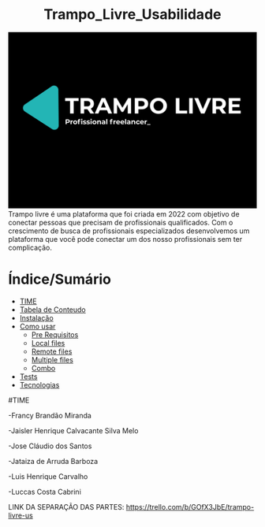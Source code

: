 <h1 align="center">Trampo_Livre_Usabilidade</h1>
<img src="Trampo Livre.png">
Trampo livre é uma plataforma que foi criada em 2022 com objetivo de conectar pessoas que precisam de profissionais qualificados. Com o crescimento de busca de profissionais especializados desenvolvemos um plataforma que você pode conectar um dos nosso profissionais sem ter complicação.

Índice/Sumário
=================
<!--ts-->
   * [TIME](#TIME)
   * [Tabela de Conteudo](#tabela-de-conteudo)
   * [Instalação](#instalacao)
   * [Como usar](#como-usar)
      * [Pre Requisitos](#pre-requisitos)
      * [Local files](#local-files)
      * [Remote files](#remote-files)
      * [Multiple files](#multiple-files)
      * [Combo](#combo)
   * [Tests](#testes)
   * [Tecnologias](#tecnologias)
<!--te-->

#TIME
<p>-Francy Brandão Miranda</p>
<p>-Jaisler Henrique Calvacante Silva Melo</p>
<p>-Jose Cláudio dos Santos</p>
<p>-Jataiza de Arruda Barboza</p>
<p>-Luis Henrique Carvalho</p>
<p>-Luccas Costa Cabrini</p>


LINK DA SEPARAÇÃO DAS PARTES:
https://trello.com/b/GOfX3JbE/trampo-livre-us

